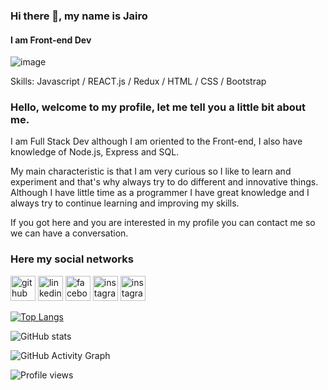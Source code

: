 ### Hi there 👋, my name is Jairo
#### I am Front-end Dev
![image](https://user-images.githubusercontent.com/96504062/172459586-ad054d25-f9fe-4cbb-be45-e84fd946cb8f.png)

Skills: Javascript / REACT.js / Redux / HTML / CSS / Bootstrap 

### Hello, welcome to my profile, let me tell you a little bit about me.

I am Full Stack Dev although I am oriented to the Front-end, I also have knowledge of Node.js, Express and SQL.

My main characteristic is that I am very curious so I like to learn and experiment and that's why always try to do different and innovative things. Although I have little time as a programmer I have great knowledge and I always try to continue learning and improving my skills.


If you got here and you are interested in my profile you can contact me so we can have a conversation. 

### Here my social networks
[<img src='https://cdn.jsdelivr.net/npm/simple-icons@3.0.1/icons/github.svg' alt='github' height='40'>](https://github.com/jand9402)  [<img src='https://cdn.jsdelivr.net/npm/simple-icons@3.0.1/icons/linkedin.svg' alt='linkedin' height='40'>](https://www.linkedin.com/in/jairo-naranjo-8b9b659a/)  [<img src='https://cdn.jsdelivr.net/npm/simple-icons@3.0.1/icons/facebook.svg' alt='facebook' height='40'>](https://www.facebook.com/jairoandresn)  [<img src='https://cdn.jsdelivr.net/npm/simple-icons@3.0.1/icons/instagram.svg' alt='instagram' height='40'>](https://www.instagram.com/jand9402/)  [<img src='https://cdn.jsdelivr.net/npm/simple-icons@3.0.1/icons/whatsapp.svg' alt='instagram' height='40'>](https://wa.link/ojy1rj)  

[![Top Langs](https://github-readme-stats.vercel.app/api/top-langs/?username=jand9402)](https://github.com/anuraghazra/github-readme-stats)

![GitHub stats](https://github-readme-stats.vercel.app/api?username=jand9402&show_icons=true)  

![GitHub Activity Graph](https://activity-graph.herokuapp.com/graph?username=jand9402)  

![Profile views](https://gpvc.arturio.dev/jand9402)  
